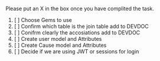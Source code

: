 Please put an X in the box once you have complited the task. 


1. [ ] Choose Gems to use
2. [ ] Confirm which table is the join table add to DEVDOC
3. [ ] Conifrm clearly the accosiations add to DEVDOC
4. [ ] Create user model and Attributes  
5. [ ] Create Cause model and Attributes
6. [ ] Decide if we are using JWT or sessions for login

